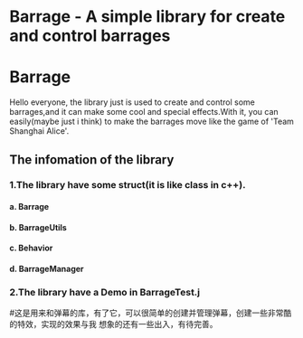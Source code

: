 # Barrage   - A simple library for create and control barrages
Barrage
======

Hello everyone, the library just is used to create and control some barrages,and it can make some 
cool and special effects.With it, you can easily(maybe just i think) to make the barrages move like
the game of 'Team Shanghai Alice'.

The infomation of the library
----

### 1.The library have some struct(it is like class in c++).
####           a. Barrage
####           b. BarrageUtils
####           c. Behavior
####           d. BarrageManager
        
### 2.The library have a Demo in BarrageTest.j

#这是用来和弹幕的库，有了它，可以很简单的创建并管理弹幕，创建一些非常酷的特效，实现的效果与我
    想象的还有一些出入，有待完善。
